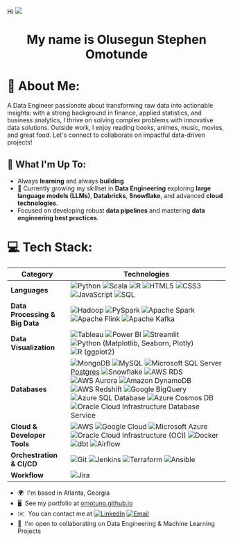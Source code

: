 Hi ![](https://user-images.githubusercontent.com/18350557/176309783-0785949b-9127-417c-8b55-ab5a4333674e.gif)


<h1 align="center"> My name is Olusegun Stephen Omotunde</h1>

# 💫 About Me:
A Data Engineer passionate about transforming raw data into actionable insights: with a strong background in finance, applied statistics, and business analytics, I thrive on solving complex problems with innovative data solutions. Outside  work, I enjoy reading books, animes, music, movies, and great food. Let's connect to collaborate on impactful data-driven projects!

## 🚀 What I'm Up To:
- Always **learning** and always **building**
- 🧠 Currently growing my skillset in **Data Engineering**  exploring **large language models (LLMs)**, **Databricks**, **Snowflake**, and advanced **cloud technologies**.
- Focused on developing robust **data pipelines** and mastering **data engineering best practices**.

# 💻 Tech Stack:

| **Category**            | **Technologies**                                                                                                                                                                                                                                                                                                                                                                                                |
|-------------------------|------------------------------------------------------------------------------------------------------------------------------------------------------------------------------------------------------------------------------------------------------------------------------------------------------------------------------------------------------------------------------------------------------------------|
| **Languages**           | ![Python](https://img.shields.io/badge/python-3670A0?style=flat&logo=python&logoColor=ffdd54) ![Scala](https://img.shields.io/badge/Scala-DC322F?style=flat&logo=scala&logoColor=white) ![R](https://img.shields.io/badge/R-%23276DC3.svg?style=flat&logo=r&logoColor=white)  ![HTML5](https://img.shields.io/badge/html5-%23E34F26.svg?style=flat&logo=html5&logoColor=white) ![CSS3](https://img.shields.io/badge/css3-%231572B6.svg?style=flat&logo=css3&logoColor=white) ![JavaScript](https://img.shields.io/badge/javascript-%23323330.svg?style=flat&logo=javascript&logoColor=%23F7DF1E) ![SQL](https://img.shields.io/badge/SQL-CC2927?style=flat&logo=sql&logoColor=white) |
| **Data Processing & Big Data**  | ![Hadoop](https://img.shields.io/badge/Hadoop-FF9900?style=flat&logo=apache-hadoop&logoColor=white) ![PySpark](https://img.shields.io/badge/PySpark-F05032?style=flat&logo=apachespark&logoColor=white) ![Apache Spark](https://img.shields.io/badge/Apache_Spark-FF6C37?style=flat&logo=apachespark&logoColor=white) ![Apache Flink](https://img.shields.io/badge/Apache_Flink-E34F26?style=flat&logo=apache-flink&logoColor=white) ![Apache Kafka](https://img.shields.io/badge/Apache_Kafka-231F20?style=flat&logo=apache-kafka&logoColor=white) |
| **Data Visualization**  | ![Tableau](https://img.shields.io/badge/Tableau-E97627?style=flat&logo=Tableau&logoColor=white) ![Power BI](https://img.shields.io/badge/power_bi-F2C811?style=flat&logo=powerbi&logoColor=black) ![Streamlit](https://img.shields.io/badge/Streamlit-FF4B4B?style=flat&logo=streamlit&logoColor=white) ![Python (Matplotlib, Seaborn, Plotly)](https://img.shields.io/badge/Python_Matplotlib%2C_Seaborn%2C_Plotly-3670A0?style=flat) ![R (ggplot2)](https://img.shields.io/badge/R_ggplot2-%23276DC3.svg?style=flat)  |
| **Databases**           | ![MongoDB](https://img.shields.io/badge/MongoDB-%234ea94b.svg?style=flat&logo=mongodb&logoColor=white) ![MySQL](https://img.shields.io/badge/mysql-%2300000f.svg?style=flat&logo=mysql&logoColor=white) ![Microsoft SQL Server](https://img.shields.io/badge/Microsoft%20SQL%20Server-CC2927?style=flat&logo=microsoft%20sql%20server&logoColor=white) [Postgres](https://img.shields.io/badge/postgres-%23316192.svg?style=flat&logo=postgresql&logoColor=white) ![Snowflake](https://img.shields.io/badge/Snowflake-29B5E8?style=flat&logo=snowflake&logoColor=white) ![AWS RDS](https://img.shields.io/badge/AWS_RDS-FF9900?style=flat&logo=amazon-aws&logoColor=white) ![AWS Aurora](https://img.shields.io/badge/AWS_Aurora-FF9900?style=flat&logo=amazon-aws&logoColor=white) ![Amazon DynamoDB](https://img.shields.io/badge/Amazon_DynamoDB-4053D6?style=flat&logo=amazon-dynamodb&logoColor=white)  ![AWS Redshift](https://img.shields.io/badge/Amazon%20Redshift-8F62FF?style=flat&logo=amazon-redshift&logoColor=white) ![Google BigQuery](https://img.shields.io/badge/Google_BigQuery-4285F4?style=flat&logo=google-cloud&logoColor=white) ![Azure SQL Database](https://img.shields.io/badge/Azure_SQL_DB-0078D4?style=flat&logo=microsoft-azure&logoColor=white) ![Azure Cosmos DB](https://img.shields.io/badge/Azure_Cosmos_DB-0078D4?style=flat&logo=microsoft-azure&logoColor=white) ![Oracle Cloud Infrastructure Database Service](https://img.shields.io/badge/OCI_Database-F80000?style=flat&logo=oracle&logoColor=white) | |
| **Cloud & Developer Tools**     | ![AWS](https://img.shields.io/badge/AWS-%23FF9900.svg?style=flat&logo=amazon-aws&logoColor=white) ![Google Cloud](https://img.shields.io/badge/GoogleCloud-%234285F4.svg?style=flat&logo=google-cloud&logoColor=white) ![Microsoft Azure](https://img.shields.io/badge/Microsoft%20Azure-0078D4?style=flat&logo=microsoft-azure&logoColor=white) ![Oracle Cloud Infrastructure (OCI)](https://img.shields.io/badge/OCI-F80000?style=flat&logo=oracle&logoColor=white) ![Docker](https://img.shields.io/badge/docker-%230db7ed.svg?style=flat&logo=docker&logoColor=white) ![dbt](https://img.shields.io/badge/dbt-FF694B?style=flat&logo=dbt&logoColor=white) ![Airflow](https://img.shields.io/badge/Apache%20Airflow-017CEE?style=flat&logo=apache-airflow&logoColor=white)                    |
| **Orchestration & CI/CD**| ![Git](https://img.shields.io/badge/Git-F05032?style=flat&logo=git&logoColor=white)  ![Jenkins](https://img.shields.io/badge/Jenkins-D24939?style=flat&logo=Jenkins&logoColor=white) ![Terraform](https://img.shields.io/badge/Terraform-623CE4?style=flat&logo=Terraform&logoColor=white) ![Ansible](https://img.shields.io/badge/Ansible-EE0000?style=flat&logo=Ansible&logoColor=white)  
| **Workflow**            | ![Jira](https://img.shields.io/badge/Jira-0052CC?style=flat&logo=Jira&logoColor=white)                                                                                                                                                                                         


* 🌍  I'm based in Atlanta, Georgia  
* 🖥️  See my portfolio at [omotuno.github.io](http://omotuno.github.io)  
* ✉️  You can contact me at [![LinkedIn](https://img.shields.io/badge/-LinkedIn-0077B5?style=flat&logo=linkedin&logoColor=white)](https://www.linkedin.com/in/olus/)
[![Email](https://img.shields.io/badge/-Email-D14836?style=flat&logo=gmail&logoColor=white)](mailto:omotundejunior@gmail.com)
* 🤝  I'm open to collaborating on Data Engineering & Machine Learning Projects  


